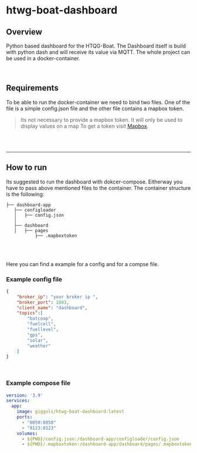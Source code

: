 # htwg-boat-dashboard

## Overview
Python based dashboard for the HTQG-Boat. The Dashboard itself is build with python dash and will receive its value via MQTT. The whole project can be used in a docker-container.

<br>

## Requirements
To be able to run the docker-container we need to bind two files. One of the file is a simple config.json file and the other file contains a mapbox token.
>Its not necessary to provide a mapbox token. It will only be used to display values on a map
To get a token visit [Mapbox](https://www.mapbox.com/).

<br>
<br>

---
## How to run
Its suggested to run the dashboard with dokcer-compose. Eitherway you have to pass above mentioned files to the container. The container structure is the following:

```
├── dashboard-app
   ├── configloader
   │   ├── config.json
   │
   ├── dashboard
   │   ├── pages
           ├── .mapboxtoken

```

<br>
<br>

Here you can find a example for a config and for a compse file.


### Example config file
```json
{
    "broker_ip": "your broker ip ",
    "broker_port": 1883,
    "client_name": "dashboard",
    "topics":[
        "batcoap",
        "fuelcell",
        "fuellevel",
        "gps",
        "solar",
        "weather"
    ]
}
```
<br>

### Example compose file
```yml
version: '3.9'
services:
  app:
    image: giggoli/htwg-boat-dashboard:latest
    ports:
      - "8050:8050"
      - "8123:8123"
    volumes:
      - ${PWD}/config.json:/dashboard-app/configloader/config.json
      - ${PWD}/.mapboxtoken:/dashboard-app/dashboard/pages/.mapboxtoken
```
